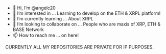 - 👋 Hi, I’m @angelc20
- 👀 I’m interested in ... Learning to develop on the ETH & XRPL platform!
- 🌱 I’m currently learning ... About XRPL
- 💞️ I’m looking to collaborate on ... People who are maxis of XRP, ETH & BASE Network
- 📫 How to reach me ... on here!

<!---
angelc20/angelc20 is a ✨ special ✨ repository because its `README.md` (this file) appears on your GitHub profile.
You can click the Preview link to take a look at your changes.
--->
CURRENTLY ALL MY REPOSITORIES ARE PRIVATE FOR IP PURPOSES.
